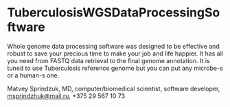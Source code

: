 # TuberculosisWGSDataProcessingSoftware
Whole genome data processing software was designed to be effective and robust to save your precious time to make your job and  life happier.
It has all you need from FASTQ data retrieval to the final genome annotation. It is tuned to use Tuberculosis reference genome but you can put any microbe-s or a human-s one.

Matvey Sprindzuk, MD, computer/biomedical scientist, software developer, msprindzhuk@mail.ru, +375 29 567 10 73
